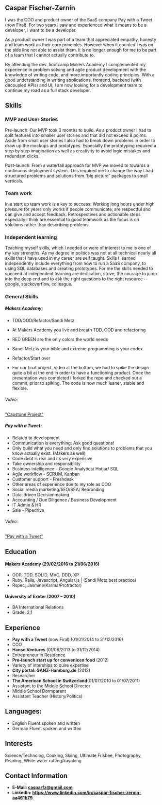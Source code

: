 ## Caspar Fischer-Zernin

I was the COO and product owner of the SaaS company Pay with a Tweet (now Firal). For two years I saw and experienced what it means to be a developer, I want to be a developer. 

As a product owner I was part of a team that appreciated empathy, honesty and team work as their core principles. However when it counted I was on the side line not able to assist them. It is no longer enough for me to be part of a team that I cannot actually contribute to.

By attending the dev. bootcamp Makers Academy I complemented my experience in problem solving and agile product development with the knowledge of writing code, and more importantly coding principles. With a good understanding in writing applications, frontend, backend (with decoupled APIs) and UI, I am now looking for a development team to continue my road as a full stack developer.

## Skills

### MVP and User Stories

Pre-launch: Our MVP took 3 months to build. As a product owner I had to split features into smaller user stories and that did not exceed 8 points. Aside from small user stories I also had to break down problems in order to draw up the mockups and prototypes. Especially the prototyping required a step by step imagination as well as creativity to avoid logic mistakes and redundant clicks. 

Post-launch: From a waterfall approach for MVP we moved to towards a continuous deployment system. This required me to change the way I had structured problems and solutions from “big picture” packages to small verticals. 

### Team work

In a start up team work is a key to success. Working long hours under high pressure for years only works if people communicate, are respectful and can give and accept feedback. Retrospectives and actionable steps especially I think are essential to good teamwork as the focus is on solutions rather than describing problems.

### Independent learning

Teaching myself skills, which I needed or were of interest to me is one of my key strengths. As my degree in politics was not at all technical nearly all skills that I have used in my career are self taught. Skills I learned independently include everything from how to run a SaaS company, to using SQL databases and creating prototypes. For me the skills needed to succeed at independent learning are dedication, strive, the courage to jump into the deep end and to ask the right questions to the right resource -- google, stackoverflow, colleague.

### General Skills

##### Makers Academy:

* TDD/OOD/Refactor/Sandi Metz
 * At Makers Academy you live and breath TDD, OOD and refactoring 
  * RED GREEN are the only colors the world needs
 * Sandi Metz is your bible and extreme programming is your codex. 

* Refactor/Start over
 * For our final project, video at the bottom, we had to spike the design quite a bit at the end in order to have a functioning product. Once the presentation was completed I forked the repo and checked out a commit, prior to spiking. The code is now much leaner, stable and flexible. 

###### Video:
["Capstone Project"](https://goo.gl/FbvydZ)

##### Pay with a Tweet:
* Related to development
 * Communication is everything: Ask good questions!
 * Only build what you need and only find solutions to problems that you know actually exist. (Makers as well)
 * Code debt is real and its very expensive
 * Take ownership and responsibility
 * Business intelligence - Google Analytics/ Hotjar/ SQL
 * Agile workflow - SCRUM, Kanban
 * Customer support -  Freshdesk
* Other areas of experience due to my role as COO
 * Social media marketing/SEO/SEA/ Rebranding
 * Data-driven Decisionmaking
 * Accounting / Due Diligence  / Business Development
 * IT Admin & HR
 * Sale - Pipedrive

###### Video:

["Pay with a Tweet"](https://www.youtube.com/watch?v=KjY2K6CLtdk)

## Education

#### Makers Academy (29/02/2016 to 21/06/2016)
- OOP, TDD, SOLID, MVC, DDD, XP
- Ruby, Rails, Javascript, Angular.js | (Sandi Metz best practice)
- Rspec, Jasmine(Karma/Protractor)

#### University of Exeter (2007 – 2010)
- BA International Relations
- Grade: 2,1


## Experience

* **Pay with a Tweet** (now Firal) (01/01/2014 to 31/12/2016)    
 * COO
* **Hanse Ventures** (01/06/2013 to 31/12/2014)   
 * Entrepreneur in Residence
* **Pre-launch start up for convenicen food** (2012)
 * Variety of interships to quire expertise
* **City portal: GANZ-Hamburg.de** (2012)
 * Researcher
* **The American School in Switzerland**(01/07/2010 to 01/07/2011)
 * Assistant to the Middle School Director
 * Middle School Dormparent
 * Assistant Teacher (History/Politics)

## Languages:

- English Fluent spoken and written 
- German Fluent spoken and written

## Interests

Science/Technolog, Cooking, Skiing, Ultimate Frisbee, Photography, Reading, White water rafting/kayaking

## Contact Information

* **E-Mail: casparfz@gmail.com**
* **LinkedIn: https://www.linkedin.com/in/caspar-fischer-zernin-aa461b79** 